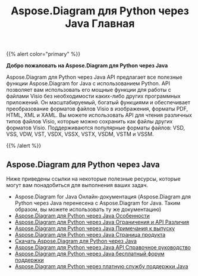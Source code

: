 ﻿---
title: Aspose.Diagram для Python через Java Главная
type: docs
weight: 40
url: /ru/python-java/
---
{{% alert color="primary" %}} 


**Добро пожаловать на Aspose.Diagram для Python через Java**

Aspose.Diagram для Python через Java API предлагает все полезные функции Aspose.Diagram for Java с использованием Python. API позволяет вам использовать его мощные функции для работы с файлами Visio без необходимости каких-либо других программных приложений. Он масштабируемый, богатый функциями и обеспечивает преобразование форматов файлов Visio в изображения, форматы PDF, HTML, XML и XAML. Вы можете использовать API для чтения различных типов файлов Visio, которые можно сохранить как файлы других форматов Visio. Поддерживаются популярные форматы файлов: VSD, VSS, VDW, VST, VSDX, VSSX, VSTX, VSDM, VSTM и VSSM.

{{% /alert %}} 
## **Aspose.Diagram для Python через Java**
Ниже приведены ссылки на некоторые полезные ресурсы, которые могут вам понадобиться для выполнения ваших задач.

- Aspose.Diagram for Java Онлайн-документация (Aspose.Diagram для Python через Java перенесена с Aspose.Diagram for Java. Таким образом, вы можете использовать ту же документацию)
- [Aspose.Diagram для Python через Java Особенности](https://docs.aspose.com/diagram/java/aspose-diagram-for-python-via-java-features/)
- [Aspose.Diagram для Python через Java Ограничения и API Различия](https://docs.aspose.com/diagram/java/aspose-diagram-for-python-via-java-limitations-and-api-differences/)
- [Aspose.Diagram для Python через Java Примечания к выпуску](https://docs.aspose.com/diagram/java/aspose-diagram-for-python-via-java/)
- [Aspose.Diagram для Python через Java Страница продукта](https://products.aspose.com/diagram/python-java/)
- [Скачать Aspose.Diagram для Python через Java](https://downloads.aspose.com/diagram/python)
- [Aspose.Diagram для Python через Java API Справочное руководство](https://reference.aspose.com/diagram/python)
- [Aspose.Diagram для Python через Java бесплатный форум поддержки](https://forum.aspose.com/c/diagram/17)
- [Aspose.Diagram для Python через платную службу поддержки Java](https://helpdesk.aspose.com/)

